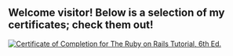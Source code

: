 <h2>Welcome visitor! Below is a selection of my certificates; check them out!</h2>

<a href="https://www.learnenough.com/certificates/3381183c"><img src="https://www.learnenough.com/certificates/3381183c/ruby-on-rails-6th-edition-tutorial.svg" alt="Certificate of Completion for The Ruby on Rails Tutorial, 6th Ed."></a>
